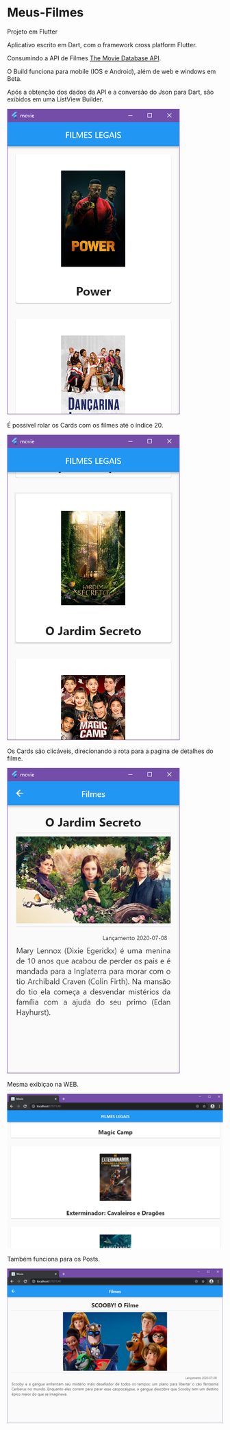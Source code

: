 # Meus-Filmes
Projeto em Flutter

Aplicativo escrito em Dart, com o framework cross platform Flutter.

Consumindo a API de Filmes [The Movie Database API](https://developers.themoviedb.org/3/movies/get-popular-movies). 

O Build funciona para mobile (IOS e Android), além de web e windows em Beta. 


Após a obtenção dos dados da API e a conversão do Json para Dart, são exibidos em uma ListView Builder. 

![SCREEN](https://github.com/jeanjefersson/movie/blob/master/screen.png)

É possível rolar os Cards com os filmes até o índice 20.

![SCROLL](https://github.com/jeanjefersson/movie/blob/master/scrow.png)

Os Cards são clicáveis, direcionando a rota para a pagina de detalhes do filme.

![POST](https://github.com/jeanjefersson/movie/blob/master/post.png)

Mesma exibiçao na WEB.

![WEB](https://github.com/jeanjefersson/movie/blob/master/web.png)

Também funciona para os Posts.

![WEBPOST](https://github.com/jeanjefersson/movie/blob/master/postweb.png)

